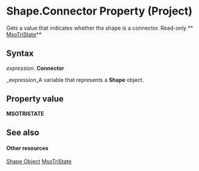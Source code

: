 
# Shape.Connector Property (Project)
Gets a value that indicates whether the shape is a connector. Read-only  ** [MsoTriState](http://msdn.microsoft.com/en-us/library/office/ff860737%28v=office.15%29)**

## Syntax

 _expression_. **Connector**

 _expression_A variable that represents a  **Shape** object.


## Property value

 **MSOTRISTATE**


## See also


#### Other resources


 [Shape Object](d2b32bcd-5595-a4a7-9772-feb25fd0103a.md)
 [MsoTriState](http://msdn.microsoft.com/en-us/library/office/ff860737%28v=office.15%29)
